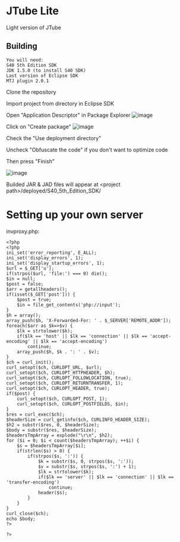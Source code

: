# JTube Lite
Light version of JTube

## Building

```
You will need:
S40 5th Edition SDK
JDK 1.5.0 (to install S40 SDK)
Last version of Eclipse SDK
MTJ plugin 2.0.1
```

Clone the repository<br>

Import project from directory in Eclipse SDK<br>

Open "Application Descriptor" in Package Explorer
![image](https://user-images.githubusercontent.com/43963888/154848600-b6f30e9c-a412-4771-80bf-527afe11076e.png)<br>

Click on "Create package"
![image](https://user-images.githubusercontent.com/43963888/154848614-72752480-b988-40cd-a3c6-9cad1e02d77c.png)<br>

Check the "Use deployment directory"<br>

Uncheck "Obfuscate the code" if you don't want to optimize code<br>

Then press "Finish"<br>

![image](https://user-images.githubusercontent.com/43963888/154848648-2f054800-b72e-49e6-8b6c-7e3cb6d3c216.png)<br>

Builded JAR & JAD files will appear at \<project path\>/deployed/S40_5th_Edition_SDK/

# Setting up your own server

invproxy.php:
```
<?php
<?php
ini_set('error_reporting', E_ALL);
ini_set('display_errors', 1);
ini_set('display_startup_errors', 1);
$url = $_GET['u'];
if(strpos($url, 'file:') === 0) die();
$in = null;
$post = false;
$arr = getallheaders();
if(isset($_GET['post'])) {
	$post = true;
	$in = file_get_contents('php://input');
}
$h = array();
array_push($h, 'X-Forwarded-For: ' . $_SERVER['REMOTE_ADDR']);
foreach($arr as $k=>$v) {
	$lk = strtolower($k);
	if($lk == 'host' || $lk == 'connection' || $lk == 'accept-encoding' || $lk == 'accept-encoding')
		continue;
	array_push($h, $k . ': ' . $v);
}
$ch = curl_init();
curl_setopt($ch, CURLOPT_URL, $url);
curl_setopt($ch, CURLOPT_HTTPHEADER, $h);
curl_setopt($ch, CURLOPT_FOLLOWLOCATION, true);
curl_setopt($ch, CURLOPT_RETURNTRANSFER, 1);
curl_setopt($ch, CURLOPT_HEADER, true);
if($post) {
	curl_setopt($ch, CURLOPT_POST, 1);
	curl_setopt($ch, CURLOPT_POSTFIELDS, $in);
}
$res = curl_exec($ch);
$headerSize = curl_getinfo($ch, CURLINFO_HEADER_SIZE);
$h2 = substr($res, 0, $headerSize);
$body = substr($res, $headerSize);
$headersTmpArray = explode("\r\n", $h2);
for ($i = 0; $i < count($headersTmpArray); ++$i) {
	$s = $headersTmpArray[$i];
	if(strlen($s) > 0) {
		if(strpos($s, ':')) {
			$k = substr($s, 0, strpos($s, ':'));
			$v = substr($s, strpos($s, ':') + 1);
			$lk = strtolower($k);
			if($lk == 'server' || $lk == 'connection' || $lk == 'transfer-encoding')
				continue;
			header($s);
		}
	}
}
curl_close($ch);
echo $body;
?>

?>
```
